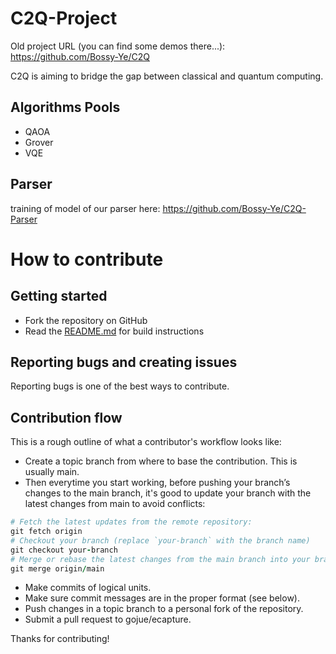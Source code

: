 # C2Q-Project
Old project URL (you can find some demos there...): https://github.com/Bossy-Ye/C2Q


C2Q is aiming to bridge the gap between classical and quantum computing.

## Algorithms Pools
- QAOA
- Grover
- VQE
## Parser
training of model of our parser here: https://github.com/Bossy-Ye/C2Q-Parser

# How to contribute

## Getting started

- Fork the repository on GitHub
- Read the [README.md](./README.md) for build instructions

## Reporting bugs and creating issues

Reporting bugs is one of the best ways to contribute. 

## Contribution flow

This is a rough outline of what a contributor's workflow looks like:

- Create a topic branch from where to base the contribution. This is usually main.
- Then everytime you start working, before pushing your branch’s changes to the main branch, it's good to update your branch with the latest changes from main to avoid conflicts:
```rb
# Fetch the latest updates from the remote repository:
git fetch origin
# Checkout your branch (replace `your-branch` with the branch name)
git checkout your-branch
# Merge or rebase the latest changes from the main branch into your branch
git merge origin/main
```
- Make commits of logical units.
- Make sure commit messages are in the proper format (see below).
- Push changes in a topic branch to a personal fork of the repository.
- Submit a pull request to gojue/ecapture.

[//]: # (- The PR must receive a LGTM from two maintainers found in the MAINTAINERS file.)

Thanks for contributing!
